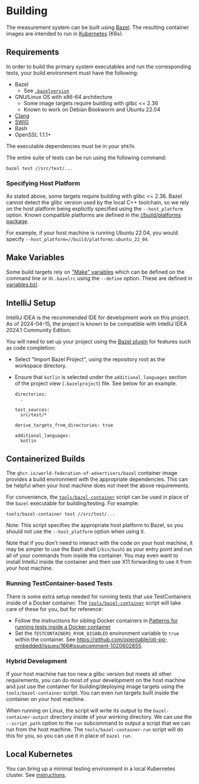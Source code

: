 # Building

The measurement system can be built using [Bazel](https://www.bazel.build/). The
resulting container images are intended to run in
[Kubernetes](https://kubernetes.io/) (K8s).

## Requirements

In order to build the primary system executables and run the corresponding
tests, your build environment must have the following:

*   Bazel
    *   See [`.bazelversion`](../.bazelversion)
*   GNU/Linux OS with x86-64 architecture
    *   Some image targets require building with glibc <= 2.36
    *   Known to work on Debian Bookworm and Ubuntu 22.04
*   [Clang](https://clang.llvm.org/)
*   [SWIG](http://swig.org/)
*   Bash
*   OpenSSL 1.1.1+

The executable dependencies must be in your `$PATH`.

The entire suite of tests can be run using the following command:

```shell
bazel test //src/test/...
```

### Specifying Host Platform

As stated above, some targets require building with glibc <= 2.36. Bazel cannot
detect the glibc version used by the local C++ toolchain, so we rely on the host
platform being explicitly specified using the `--host_platform` option. Known
compatible platforms are defined in the
[//build/platforms package](../build/platforms/BUILD.bazel).

For example, if your host machine is running Ubuntu 22.04, you would specify
`--host_platform=//build/platforms:ubuntu_22_04`.

## Make Variables

Some build targets rely on
["Make" variables](https://docs.bazel.build/versions/4.2.2/be/make-variables.html)
which can be defined on the command line or in `.bazelrc` using the `--define`
option. These are defined in [variables.bzl](../build/variables.bzl).

## IntelliJ Setup

IntelliJ IDEA is the recommended IDE for development work on this project. As of
2024-04-15, the project is known to be compatible with IntelliJ IDEA 2024.1
Community Edition.

You will need to set up your project using the
[Bazel plugin](https://plugins.jetbrains.com/plugin/8609-bazel) for features
such as code completion:

*   Select "Import Bazel Project", using the repository root as the workspace
    directory.
*   Ensure that `kotlin` is selected under the `additional_languages` section of
    the project view (`.bazelproject`) file. See below for an example.

    ```
    directories:
      .

    test_sources:
      src/test/*

    derive_targets_from_directories: true

    additional_languages:
      kotlin
    ```

## Containerized Builds

The `ghcr.io/world-federation-of-advertisers/bazel` container image provides a
build environment with the appropriate dependencies. This can be helpful when
your host machine does not meet the above requirements.

For convenience, the [`tools/bazel-container`](../tools/bazel-container) script
can be used in place of the `bazel` executable for building/testing. For
example:

```shell
tools/bazel-container test //src/test/...
```

Note: This script specifies the appropriate host platform to Bazel, so you
should not use the `--host_platform` option when using it.

Note that if you don't need to interact with the code on your host machine, it
may be simpler to use the Bash shell (`/bin/bash`) as your entry point and run
all of your commands from inside the container. You may even want to install
IntelliJ inside the container and then use X11 forwarding to use it from your
host machine.

### Running TestContainer-based Tests

There is some extra setup needed for running tests that use TestContainers
inside of a Docker container. The
[`tools/bazel-container`](../tools/bazel-container) script will take care of
these for you, but for reference:

*   Follow the instructions for sibling Docker containers in
    [Patterns for running tests inside a Docker container](https://www.testcontainers.org/supported_docker_environment/continuous_integration/dind_patterns/)
*   Set the `TESTCONTAINERS_RYUK_DISABLED` environment variable to `true` within
    the container. See
    https://github.com/opentable/otj-pg-embedded/issues/166#issuecomment-1020602855.

### Hybrid Development

If your host machine has too new a glibc version but meets all other
requirements, you can do most of your development on the host machine and just
use the container for building/deploying image targets using the
`tools/bazel-container` script. You can even run targets built inside the
container on your host machine.

When running on Linux, the script will write its output to the
`bazel-container-output` directory inside of your working directory. We can use
the `--script_path` option to the `run` subcommand to output a script that we
can run from the host machine. The `tools/bazel-container-run` script will do
this for you, so you can use it in place of `bazel run`.

## Local Kubernetes

You can bring up a minimal testing environment in a local Kubernetes cluster.
See [instructions](../src/main/k8s/local/README.md).
